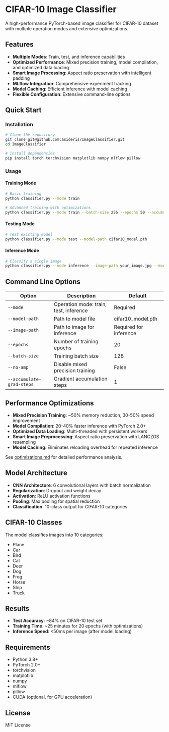 # CIFAR-10 Image Classifier

A high-performance PyTorch-based image classifier for CIFAR-10 dataset with multiple operation modes and extensive optimizations.

## Features

- **Multiple Modes**: Train, test, and inference capabilities
- **Optimized Performance**: Mixed precision training, model compilation, and optimized data loading
- **Smart Image Processing**: Aspect ratio preservation with intelligent padding
- **MLflow Integration**: Comprehensive experiment tracking
- **Model Caching**: Efficient inference with model caching
- **Flexible Configuration**: Extensive command-line options

## Quick Start

### Installation

```bash
# Clone the repository
git clone git@github.com:asideris/ImageClassifier.git
cd ImageClassifier

# Install dependencies
pip install torch torchvision matplotlib numpy mlflow pillow
```

### Usage

#### Training Mode
```bash
# Basic training
python classifier.py --mode train

# Advanced training with optimizations
python classifier.py --mode train --batch-size 256 --epochs 50 --accumulate-grad-steps 2
```

#### Testing Mode
```bash
# Test existing model
python classifier.py --mode test --model-path cifar10_model.pth
```

#### Inference Mode
```bash
# Classify a single image
python classifier.py --mode inference --image-path your_image.jpg --model-path cifar10_model.pth
```

## Command Line Options

| Option | Description | Default |
|--------|-------------|---------|
| `--mode` | Operation mode: train, test, inference | Required |
| `--model-path` | Path to model file | cifar10_model.pth |
| `--image-path` | Path to image for inference | Required for inference |
| `--epochs` | Number of training epochs | 20 |
| `--batch-size` | Training batch size | 128 |
| `--no-amp` | Disable mixed precision training | False |
| `--accumulate-grad-steps` | Gradient accumulation steps | 1 |

## Performance Optimizations

- **Mixed Precision Training**: ~50% memory reduction, 30-50% speed improvement
- **Model Compilation**: 20-40% faster inference with PyTorch 2.0+
- **Optimized Data Loading**: Multi-threaded with persistent workers
- **Smart Image Preprocessing**: Aspect ratio preservation with LANCZOS resampling
- **Model Caching**: Eliminates reloading overhead for repeated inference

See [optimizations.md](optimizations.md) for detailed performance analysis.

## Model Architecture

- **CNN Architecture**: 6 convolutional layers with batch normalization
- **Regularization**: Dropout and weight decay
- **Activation**: ReLU activation functions
- **Pooling**: Max pooling for spatial reduction
- **Classification**: 10-class output for CIFAR-10 categories

## CIFAR-10 Classes

The model classifies images into 10 categories:
- Plane
- Car  
- Bird
- Cat
- Deer
- Dog
- Frog
- Horse
- Ship
- Truck

## Results

- **Test Accuracy**: ~84% on CIFAR-10 test set
- **Training Time**: ~25 minutes for 20 epochs (with optimizations)
- **Inference Speed**: <50ms per image (after model loading)

## Requirements

- Python 3.8+
- PyTorch 2.0+
- torchvision
- matplotlib
- numpy
- mlflow
- pillow
- CUDA (optional, for GPU acceleration)

## License

MIT License
